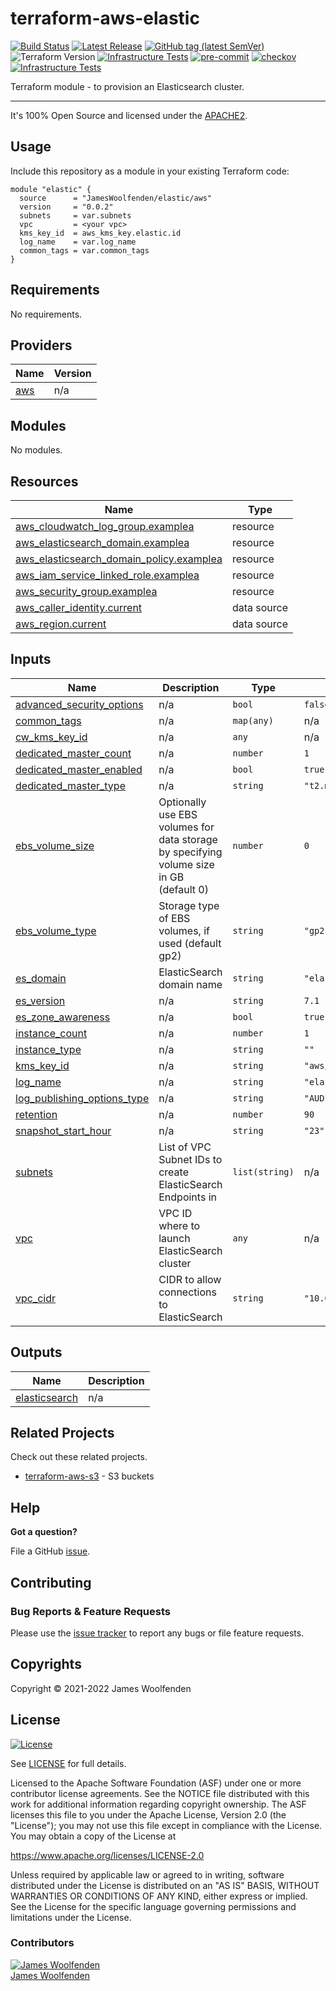 # terraform-aws-elastic

[![Build Status](https://github.com/JamesWoolfenden/terraform-aws-elastic/workflows/Verify%20and%20Bump/badge.svg?branch=main)](https://github.com/JamesWoolfenden/terraform-aws-elastic)
[![Latest Release](https://img.shields.io/github/release/JamesWoolfenden/terraform-aws-elastic.svg)](https://github.com/JamesWoolfenden/terraform-aws-elastic/releases/latest)
[![GitHub tag (latest SemVer)](https://img.shields.io/github/tag/JamesWoolfenden/terraform-aws-elastic.svg?label=latest)](https://github.com/JamesWoolfenden/terraform-aws-elastic/releases/latest)
![Terraform Version](https://img.shields.io/badge/tf-%3E%3D0.14.0-blue.svg)
[![Infrastructure Tests](https://www.bridgecrew.cloud/badges/github/JamesWoolfenden/terraform-aws-elastic/cis_aws)](https://www.bridgecrew.cloud/link/badge?vcs=github&fullRepo=JamesWoolfenden%2Fterraform-aws-elastic&benchmark=CIS+AWS+V1.2)
[![pre-commit](https://img.shields.io/badge/pre--commit-enabled-brightgreen?logo=pre-commit&logoColor=white)](https://github.com/pre-commit/pre-commit)
[![checkov](https://img.shields.io/badge/checkov-verified-brightgreen)](https://www.checkov.io/)
[![Infrastructure Tests](https://www.bridgecrew.cloud/badges/github/jameswoolfenden/terraform-aws-elastic/general)](https://www.bridgecrew.cloud/link/badge?vcs=github&fullRepo=JamesWoolfenden%2Fterraform-aws-elastic&benchmark=INFRASTRUCTURE+SECURITY)

Terraform module - to provision an Elasticsearch cluster.

---

It's 100% Open Source and licensed under the [APACHE2](LICENSE).

## Usage

Include this repository as a module in your existing Terraform code:

```hcl
module "elastic" {
  source      = "JamesWoolfenden/elastic/aws"
  version     = "0.0.2"
  subnets     = var.subnets
  vpc         = <your vpc>
  kms_key_id  = aws_kms_key.elastic.id
  log_name    = var.log_name
  common_tags = var.common_tags
}
```

<!-- BEGINNING OF PRE-COMMIT-TERRAFORM DOCS HOOK -->

## Requirements

No requirements.

## Providers

| Name                                             | Version |
| ------------------------------------------------ | ------- |
| <a name="provider_aws"></a> [aws](#provider_aws) | n/a     |

## Modules

No modules.

## Resources

| Name                                                                                                                                                | Type        |
| --------------------------------------------------------------------------------------------------------------------------------------------------- | ----------- |
| [aws_cloudwatch_log_group.examplea](https://registry.terraform.io/providers/hashicorp/aws/latest/docs/resources/cloudwatch_log_group)               | resource    |
| [aws_elasticsearch_domain.examplea](https://registry.terraform.io/providers/hashicorp/aws/latest/docs/resources/elasticsearch_domain)               | resource    |
| [aws_elasticsearch_domain_policy.examplea](https://registry.terraform.io/providers/hashicorp/aws/latest/docs/resources/elasticsearch_domain_policy) | resource    |
| [aws_iam_service_linked_role.examplea](https://registry.terraform.io/providers/hashicorp/aws/latest/docs/resources/iam_service_linked_role)         | resource    |
| [aws_security_group.examplea](https://registry.terraform.io/providers/hashicorp/aws/latest/docs/resources/security_group)                           | resource    |
| [aws_caller_identity.current](https://registry.terraform.io/providers/hashicorp/aws/latest/docs/data-sources/caller_identity)                       | data source |
| [aws_region.current](https://registry.terraform.io/providers/hashicorp/aws/latest/docs/data-sources/region)                                         | data source |

## Inputs

| Name                                                                                                               | Description                                                                             | Type           | Default                     | Required |
| ------------------------------------------------------------------------------------------------------------------ | --------------------------------------------------------------------------------------- | -------------- | --------------------------- | :------: |
| <a name="input_advanced_security_options"></a> [advanced_security_options](#input_advanced_security_options)       | n/a                                                                                     | `bool`         | `false`                     |    no    |
| <a name="input_common_tags"></a> [common_tags](#input_common_tags)                                                 | n/a                                                                                     | `map(any)`     | n/a                         |   yes    |
| <a name="input_cw_kms_key_id"></a> [cw_kms_key_id](#input_cw_kms_key_id)                                           | n/a                                                                                     | `any`          | n/a                         |   yes    |
| <a name="input_dedicated_master_count"></a> [dedicated_master_count](#input_dedicated_master_count)                | n/a                                                                                     | `number`       | `1`                         |    no    |
| <a name="input_dedicated_master_enabled"></a> [dedicated_master_enabled](#input_dedicated_master_enabled)          | n/a                                                                                     | `bool`         | `true`                      |    no    |
| <a name="input_dedicated_master_type"></a> [dedicated_master_type](#input_dedicated_master_type)                   | n/a                                                                                     | `string`       | `"t2.medium.elasticsearch"` |    no    |
| <a name="input_ebs_volume_size"></a> [ebs_volume_size](#input_ebs_volume_size)                                     | Optionally use EBS volumes for data storage by specifying volume size in GB (default 0) | `number`       | `0`                         |    no    |
| <a name="input_ebs_volume_type"></a> [ebs_volume_type](#input_ebs_volume_type)                                     | Storage type of EBS volumes, if used (default gp2)                                      | `string`       | `"gp2"`                     |    no    |
| <a name="input_es_domain"></a> [es_domain](#input_es_domain)                                                       | ElasticSearch domain name                                                               | `string`       | `"elastic"`                 |    no    |
| <a name="input_es_version"></a> [es_version](#input_es_version)                                                    | n/a                                                                                     | `string`       | `7.1`                       |    no    |
| <a name="input_es_zone_awareness"></a> [es_zone_awareness](#input_es_zone_awareness)                               | n/a                                                                                     | `bool`         | `true`                      |    no    |
| <a name="input_instance_count"></a> [instance_count](#input_instance_count)                                        | n/a                                                                                     | `number`       | `1`                         |    no    |
| <a name="input_instance_type"></a> [instance_type](#input_instance_type)                                           | n/a                                                                                     | `string`       | `""`                        |    no    |
| <a name="input_kms_key_id"></a> [kms_key_id](#input_kms_key_id)                                                    | n/a                                                                                     | `string`       | `"aws/es"`                  |    no    |
| <a name="input_log_name"></a> [log_name](#input_log_name)                                                          | n/a                                                                                     | `string`       | `"elasticsearch"`           |    no    |
| <a name="input_log_publishing_options_type"></a> [log_publishing_options_type](#input_log_publishing_options_type) | n/a                                                                                     | `string`       | `"AUDIT_LOGS"`              |    no    |
| <a name="input_retention"></a> [retention](#input_retention)                                                       | n/a                                                                                     | `number`       | `90`                        |    no    |
| <a name="input_snapshot_start_hour"></a> [snapshot_start_hour](#input_snapshot_start_hour)                         | n/a                                                                                     | `string`       | `"23"`                      |    no    |
| <a name="input_subnets"></a> [subnets](#input_subnets)                                                             | List of VPC Subnet IDs to create ElasticSearch Endpoints in                             | `list(string)` | n/a                         |   yes    |
| <a name="input_vpc"></a> [vpc](#input_vpc)                                                                         | VPC ID where to launch ElasticSearch cluster                                            | `any`          | n/a                         |   yes    |
| <a name="input_vpc_cidr"></a> [vpc_cidr](#input_vpc_cidr)                                                          | CIDR to allow connections to ElasticSearch                                              | `string`       | `"10.0.0.0/16"`             |    no    |

## Outputs

| Name                                                                       | Description |
| -------------------------------------------------------------------------- | ----------- |
| <a name="output_elasticsearch"></a> [elasticsearch](#output_elasticsearch) | n/a         |

<!-- END OF PRE-COMMIT-TERRAFORM DOCS HOOK -->

## Related Projects

Check out these related projects.

- [terraform-aws-s3](https://github.com/jameswoolfenden/terraform-aws-s3) - S3 buckets

## Help

**Got a question?**

File a GitHub [issue](https://github.com/JamesWoolfenden/terraform-aws-elastic/issues).

## Contributing

### Bug Reports & Feature Requests

Please use the [issue tracker](https://github.com/JamesWoolfenden/terraform-aws-elastic/issues) to report any bugs or file feature requests.

## Copyrights

Copyright © 2021-2022 James Woolfenden

## License

[![License](https://img.shields.io/badge/License-Apache%202.0-blue.svg)](https://opensource.org/licenses/Apache-2.0)

See [LICENSE](LICENSE) for full details.

Licensed to the Apache Software Foundation (ASF) under one
or more contributor license agreements. See the NOTICE file
distributed with this work for additional information
regarding copyright ownership. The ASF licenses this file
to you under the Apache License, Version 2.0 (the
"License"); you may not use this file except in compliance
with the License. You may obtain a copy of the License at

<https://www.apache.org/licenses/LICENSE-2.0>

Unless required by applicable law or agreed to in writing,
software distributed under the License is distributed on an
"AS IS" BASIS, WITHOUT WARRANTIES OR CONDITIONS OF ANY
KIND, either express or implied. See the License for the
specific language governing permissions and limitations
under the License.

### Contributors

[![James Woolfenden][jameswoolfenden_avatar]][jameswoolfenden_homepage]<br/>[James Woolfenden][jameswoolfenden_homepage]

[jameswoolfenden_homepage]: https://github.com/jameswoolfenden
[jameswoolfenden_avatar]: https://github.com/jameswoolfenden.png?size=150
[github]: https://github.com/jameswoolfenden
[linkedin]: https://www.linkedin.com/in/jameswoolfenden/
[twitter]: https://twitter.com/JimWoolfenden
[share_twitter]: https://twitter.com/intent/tweet/?text=terraform-aws-elastic&url=https://github.com/JamesWoolfenden/terraform-aws-elastic
[share_linkedin]: https://www.linkedin.com/shareArticle?mini=true&title=terraform-aws-elastic&url=https://github.com/JamesWoolfenden/terraform-aws-elastic
[share_reddit]: https://reddit.com/submit/?url=https://github.com/JamesWoolfenden/terraform-aws-elastic
[share_facebook]: https://facebook.com/sharer/sharer.php?u=https://github.com/JamesWoolfenden/terraform-aws-elastic
[share_email]: mailto:?subject=terraform-aws-elastic&body=https://github.com/JamesWoolfenden/terraform-aws-elastic
